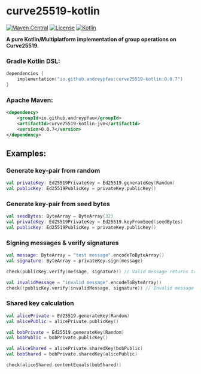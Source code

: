 # curve25519-kotlin

[![Maven Central](https://img.shields.io/maven-central/v/io.github.andreypfau/curve25519-kotlin.svg)](https://search.maven.org/artifact/io.github.andreypfau/curve25519-kotlin/0.0.6/pom)
[![License](https://img.shields.io/badge/License-MIT-blue.svg)](https://opensource.org/licenses/MIT)
[![Kotlin](https://img.shields.io/badge/kotlin-1.7.20-blue.svg?logo=kotlin)](http://kotlinlang.org)

**A pure Kotlin/Multiplatform implementation of group operations on Curve25519.**

### Gradle Kotlin DSL:

```kotlin
dependencies {
    implementation("io.github.andreypfau:curve25519-kotlin:0.0.7")
}
```

### Apache Maven:

```xml
<dependency>
    <groupId>io.github.andreypfau</groupId>
    <artifactId>curve25519-kotlin-jvm</artifactId>
    <version>0.0.7</version>
</dependency>
```

## Examples:

### Generate key-pair from random

```kotlin
val privateKey: Ed25519PrivateKey = Ed25519.generateKey(Random)
val publicKey: Ed25519PublicKey = privateKey.publicKey()
```

### Generate key-pair from seed bytes

```kotlin
val seedBytes: ByteArray = ByteArray(32)
val privateKey: Ed25519PrivateKey = Ed25519.keyFromSeed(seedBytes)
val publicKey: Ed25519PublicKey = privateKey.publicKey() 
```

### Signing messages & verify signatures

```kotlin
val message: ByteArray = "test message".encodeToByteArray()
val signature: ByteArray = privateKey.sign(message)

check(publicKey.verify(message, signature)) // Valid message returns true

val invalidMessage = "invalid message".encodeToByteArray()
check(!publicKey.verify(invalidMessage, signature)) // Invalid message returns false
```

### Shared key calculation

```kotlin
val alicePrivate = Ed25519.generateKey(Random)
val alicePublic = alicePrivate.publicKey()

val bobPrivate = Ed25519.generateKey(Random)
val bobPublic = bobPrivate.publicKey()

val aliceShared = alicePrivate.sharedKey(bobPublic)
val bobShared = bobPrivate.sharedKey(alicePublic)

check(aliceShared.contentEquals(bobShared))
```
